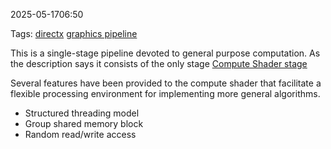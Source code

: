 
2025-05-1706:50

Tags:  [directx](directx.md) [graphics pipeline](graphics%20pipeline.md)


This is a single-stage pipeline devoted to general purpose computation. As the description says it consists of the only stage [Compute Shader stage](Compute%20Shader%20stage.md)

Several features have been provided to the compute shader that facilitate a flexible processing environment for implementing more general algorithms.

* Structured threading model 
* Group shared memory block
* Random read/write access